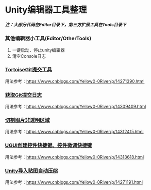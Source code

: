 # Unity编辑器工具整理
##### 注：大部分代码在Editor目录下，第三方扩展工具在Tools目录下
### 其他编辑器小工具(Editor/OtherTools)
1. 一键启动、停止unity编辑器
2. 清空Console日志
### [TortoiseGit提交工具](https://github.com/zhang00lei/UnityEditorTools/tree/main/UnityEditorTools/Assets/Editor/OtherTools)
用法参考：https://www.cnblogs.com/Yellow0-0River/p/14271390.html
### [获取Git提交日志](https://github.com/zhang00lei/UnityEditorTools/tree/main/UnityEditorTools/Assets/Editor/GitLog)
用法参考：https://www.cnblogs.com/Yellow0-0River/p/14309409.html
### [切割图片非透明区域](https://github.com/zhang00lei/UnityEditorTools/tree/main/UnityEditorTools/Assets/Editor/SplitImgTools)
用法参考：https://www.cnblogs.com/Yellow0-0River/p/14312415.html
### [UGUI创建控件快捷键、控件微调快捷键](https://github.com/zhang00lei/UnityEditorTools/tree/main/UnityEditorTools/Assets/Editor/UGUIEditor)
用法参考：https://www.cnblogs.com/Yellow0-0River/p/14313618.html
### [Unity导入贴图自动压缩](https://github.com/zhang00lei/UnityEditorTools/tree/main/UnityEditorTools/Assets/Editor/TextureImportSetting)
用法参考：https://www.cnblogs.com/Yellow0-0River/p/14271191.html